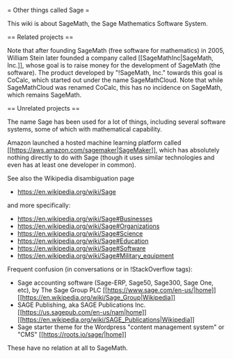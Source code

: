 = Other things called Sage =

This wiki is about SageMath, the Sage Mathematics Software System.

== Related projects ==

Note that after founding SageMath (free software for mathematics) in 2005,
William Stein later founded a company called [[SageMathInc|SageMath, Inc.]],
whose goal is to raise money for the development of SageMath (the software).
The product developed by "!SageMath, Inc." towards this goal is CoCalc,
which started out under the name SageMathCloud. Note that while SageMathCloud
was renamed CoCalc, this has no incidence on SageMath, which remains SageMath.

== Unrelated projects ==

The name Sage has been used for a lot of things, including several
software systems, some of which with mathematical capability.

Amazon launched a hosted machine learning platform called [[https://aws.amazon.com/sagemaker|SageMaker]], which has absolutely nothing directly to do with Sage (though it uses similar technologies and even has at least one developer in common).

See also the Wikipedia disambiguation page

  * https://en.wikipedia.org/wiki/Sage

and more specifically:

  * https://en.wikipedia.org/wiki/Sage#Businesses
  * https://en.wikipedia.org/wiki/Sage#Organizations
  * https://en.wikipedia.org/wiki/Sage#Science
  * https://en.wikipedia.org/wiki/Sage#Education
  * https://en.wikipedia.org/wiki/Sage#Software
  * https://en.wikipedia.org/wiki/Sage#Military_equipment

Frequent confusion (in conversations or in !StackOverflow tags):

  * Sage accounting software (Sage-ERP, Sage50, Sage300, Sage One, etc), by The Sage Group PLC [[https://www.sage.com/en-us/|home]] [[https://en.wikipedia.org/wiki/Sage_Group|Wikipedia]]
  * SAGE Publishing, aka SAGE Publications Inc. [[https://us.sagepub.com/en-us/nam|home]] [[https://en.wikipedia.org/wiki/SAGE_Publications|Wikipedia]]
  * Sage starter theme for the Wordpress "content management system" or "CMS" [[https://roots.io/sage/|home]]

These have no relation at all to SageMath.
